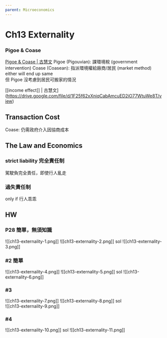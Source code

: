 ```yaml
---
parent: Microeconomics
---
```

# Ch13 Externality

### Pigoe & Coase

[Pigoe & Coase | 古慧文](https://drive.google.com/file/d/1Ss6EyNlwzFGXNDW_UbCvMz8HZH7Zotup/view)
Pigoe (Pigouvian): 課環境稅 (government intervention)
Coase (Coasean): 指派環境權給廠商/居民  (market method)
either will end up same  
但 Pigoe 沒考慮到居民可搬家的情況  

[[income effect]] | 古慧文](https://drive.google.com/file/d/1F25f62xXniqCabAmcuED2iO77WtuWe8T/view)

## Transaction Cost
Coase: 仍需政府介入因協商成本

## The Law and Economics
### strict liability 完全責任制
駕駛負完全責任，即使行人亂走  
### 過失責任制
only if 行人乖乖  

## HW
### P28 簡單，無須知識
![[ch13-externality-1.png]]
![[ch13-externality-2.png]]
sol
![[ch13-externality-3.png]]

### #2 簡單
![[ch13-externality-4.png]]
![[ch13-externality-5.png]]
sol
![[ch13-externality-6.png]]

### #3
![[ch13-externality-7.png]]
![[ch13-externality-8.png]]
sol  
![[ch13-externality-9.png]]
### #4
![[ch13-externality-10.png]]
sol
![[ch13-externality-11.png]]
